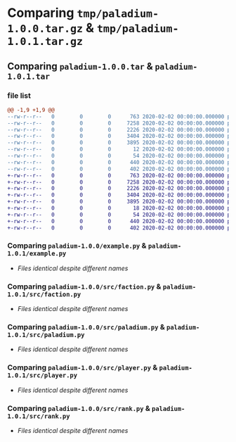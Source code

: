 # Comparing `tmp/paladium-1.0.0.tar.gz` & `tmp/paladium-1.0.1.tar.gz`

## Comparing `paladium-1.0.0.tar` & `paladium-1.0.1.tar`

### file list

```diff
@@ -1,9 +1,9 @@
--rw-r--r--   0        0        0      763 2020-02-02 00:00:00.000000 paladium-1.0.0/example.py
--rw-r--r--   0        0        0     7258 2020-02-02 00:00:00.000000 paladium-1.0.0/src/faction.py
--rw-r--r--   0        0        0     2226 2020-02-02 00:00:00.000000 paladium-1.0.0/src/paladium.py
--rw-r--r--   0        0        0     3404 2020-02-02 00:00:00.000000 paladium-1.0.0/src/player.py
--rw-r--r--   0        0        0     3895 2020-02-02 00:00:00.000000 paladium-1.0.0/src/rank.py
--rw-r--r--   0        0        0       12 2020-02-02 00:00:00.000000 paladium-1.0.0/.gitignore
--rw-r--r--   0        0        0       54 2020-02-02 00:00:00.000000 paladium-1.0.0/README.md
--rw-r--r--   0        0        0      440 2020-02-02 00:00:00.000000 paladium-1.0.0/pyproject.toml
--rw-r--r--   0        0        0      402 2020-02-02 00:00:00.000000 paladium-1.0.0/PKG-INFO
+-rw-r--r--   0        0        0      763 2020-02-02 00:00:00.000000 paladium-1.0.1/example.py
+-rw-r--r--   0        0        0     7258 2020-02-02 00:00:00.000000 paladium-1.0.1/src/faction.py
+-rw-r--r--   0        0        0     2226 2020-02-02 00:00:00.000000 paladium-1.0.1/src/paladium.py
+-rw-r--r--   0        0        0     3404 2020-02-02 00:00:00.000000 paladium-1.0.1/src/player.py
+-rw-r--r--   0        0        0     3895 2020-02-02 00:00:00.000000 paladium-1.0.1/src/rank.py
+-rw-r--r--   0        0        0       18 2020-02-02 00:00:00.000000 paladium-1.0.1/.gitignore
+-rw-r--r--   0        0        0       54 2020-02-02 00:00:00.000000 paladium-1.0.1/README.md
+-rw-r--r--   0        0        0      440 2020-02-02 00:00:00.000000 paladium-1.0.1/pyproject.toml
+-rw-r--r--   0        0        0      402 2020-02-02 00:00:00.000000 paladium-1.0.1/PKG-INFO
```

### Comparing `paladium-1.0.0/example.py` & `paladium-1.0.1/example.py`

 * *Files identical despite different names*

### Comparing `paladium-1.0.0/src/faction.py` & `paladium-1.0.1/src/faction.py`

 * *Files identical despite different names*

### Comparing `paladium-1.0.0/src/paladium.py` & `paladium-1.0.1/src/paladium.py`

 * *Files identical despite different names*

### Comparing `paladium-1.0.0/src/player.py` & `paladium-1.0.1/src/player.py`

 * *Files identical despite different names*

### Comparing `paladium-1.0.0/src/rank.py` & `paladium-1.0.1/src/rank.py`

 * *Files identical despite different names*

